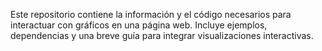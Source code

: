Este repositorio contiene la información y el código necesarios para interactuar con gráficos en una página web. Incluye ejemplos, dependencias y una breve guía para integrar visualizaciones interactivas.
